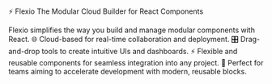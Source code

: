 ⚡ Flexio
The Modular Cloud Builder for React Components

Flexio simplifies the way you build and manage modular components with React.
🌐 Cloud-based for real-time collaboration and deployment.
🎛️ Drag-and-drop tools to create intuitive UIs and dashboards.
⚡ Flexible and reusable components for seamless integration into any project.
🚀 Perfect for teams aiming to accelerate development with modern, reusable blocks.
